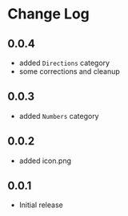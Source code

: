 # Change Log


## 0.0.4

- added `Directions` category
- some corrections and cleanup


## 0.0.3

- added `Numbers` category


## 0.0.2

- added icon.png


## 0.0.1

- Initial release
